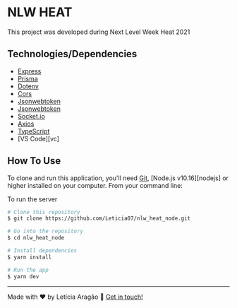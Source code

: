 # NLW HEAT

This project was developed during Next Level Week Heat 2021

## Technologies/Dependencies
- [Express](https://expressjs.com/)
- [Prisma](https://prisma.io/)
- [Dotenv](https://www.npmjs.com/package/dotenv)
- [Cors](https://www.npmjs.com/package/cors)
- [Jsonwebtoken](https://www.npmjs.com/package/jsonwebtoken)
- [Jsonwebtoken](https://www.npmjs.com/package/jsonwebtoken)
- [Socket.io](https://socket.io/)
- [Axios](https://github.com/axios/axios)
- [TypeScript](https://www.typescriptlang.org/)
- [VS Code][vc]

## How To Use

To clone and run this application, you'll need [Git](https://git-scm.com), [Node.js v10.16][nodejs] or higher installed on your computer. From your command line:

To run the server

```bash
# Clone this repository
$ git clone https://github.com/Leticia07/nlw_heat_node.git

# Go into the repository
$ cd nlw_heat_node

# Install dependencies
$ yarn install

# Run the app
$ yarn dev
```

---
Made with ♥ by Letícia Aragão :wave: [Get in touch!](https://www.linkedin.com/in/leticiaaragao/)